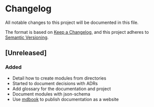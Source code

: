# Changelog

All notable changes to this project will be documented in this file.

The format is based on [Keep a Changelog](https://keepachangelog.com/en/1.0.0/),
and this project adheres to [Semantic Versioning](https://semver.org/spec/v2.0.0.html).

## [Unreleased]

### Added 

- Detail how to create modules from directories
- Started to document decisions with ADRs
- Add glossary for the documentation and project
- Document modules with json-schema
- Use [mdbook](https://rust-lang.github.io/mdBook/) to publish documentation as a website